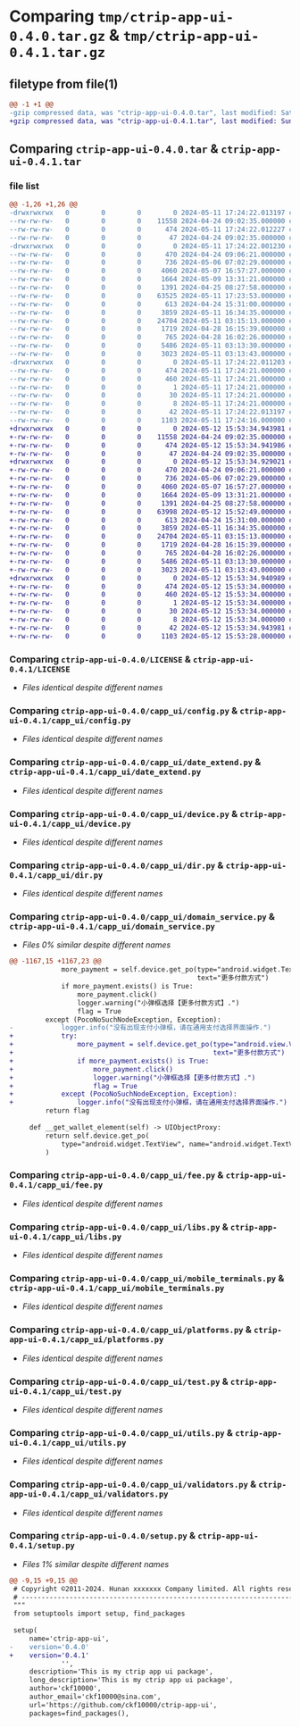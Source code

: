 # Comparing `tmp/ctrip-app-ui-0.4.0.tar.gz` & `tmp/ctrip-app-ui-0.4.1.tar.gz`

## filetype from file(1)

```diff
@@ -1 +1 @@
-gzip compressed data, was "ctrip-app-ui-0.4.0.tar", last modified: Sat May 11 17:24:22 2024, max compression
+gzip compressed data, was "ctrip-app-ui-0.4.1.tar", last modified: Sun May 12 15:53:34 2024, max compression
```

## Comparing `ctrip-app-ui-0.4.0.tar` & `ctrip-app-ui-0.4.1.tar`

### file list

```diff
@@ -1,26 +1,26 @@
-drwxrwxrwx   0        0        0        0 2024-05-11 17:24:22.013197 ctrip-app-ui-0.4.0/
--rw-rw-rw-   0        0        0    11558 2024-04-24 09:02:35.000000 ctrip-app-ui-0.4.0/LICENSE
--rw-rw-rw-   0        0        0      474 2024-05-11 17:24:22.012227 ctrip-app-ui-0.4.0/PKG-INFO
--rw-rw-rw-   0        0        0       47 2024-04-24 09:02:35.000000 ctrip-app-ui-0.4.0/README.md
-drwxrwxrwx   0        0        0        0 2024-05-11 17:24:22.001230 ctrip-app-ui-0.4.0/capp_ui/
--rw-rw-rw-   0        0        0      470 2024-04-24 09:06:21.000000 ctrip-app-ui-0.4.0/capp_ui/__init__.py
--rw-rw-rw-   0        0        0      736 2024-05-06 07:02:29.000000 ctrip-app-ui-0.4.0/capp_ui/config.py
--rw-rw-rw-   0        0        0     4060 2024-05-07 16:57:27.000000 ctrip-app-ui-0.4.0/capp_ui/date_extend.py
--rw-rw-rw-   0        0        0     1664 2024-05-09 13:31:21.000000 ctrip-app-ui-0.4.0/capp_ui/device.py
--rw-rw-rw-   0        0        0     1391 2024-04-25 08:27:58.000000 ctrip-app-ui-0.4.0/capp_ui/dir.py
--rw-rw-rw-   0        0        0    63525 2024-05-11 17:23:53.000000 ctrip-app-ui-0.4.0/capp_ui/domain_service.py
--rw-rw-rw-   0        0        0      613 2024-04-24 15:31:00.000000 ctrip-app-ui-0.4.0/capp_ui/fee.py
--rw-rw-rw-   0        0        0     3859 2024-05-11 16:34:35.000000 ctrip-app-ui-0.4.0/capp_ui/libs.py
--rw-rw-rw-   0        0        0    24704 2024-05-11 03:15:13.000000 ctrip-app-ui-0.4.0/capp_ui/mobile_terminals.py
--rw-rw-rw-   0        0        0     1719 2024-04-28 16:15:39.000000 ctrip-app-ui-0.4.0/capp_ui/platforms.py
--rw-rw-rw-   0        0        0      765 2024-04-28 16:02:26.000000 ctrip-app-ui-0.4.0/capp_ui/test.py
--rw-rw-rw-   0        0        0     5486 2024-05-11 03:13:30.000000 ctrip-app-ui-0.4.0/capp_ui/utils.py
--rw-rw-rw-   0        0        0     3023 2024-05-11 03:13:43.000000 ctrip-app-ui-0.4.0/capp_ui/validators.py
-drwxrwxrwx   0        0        0        0 2024-05-11 17:24:22.011203 ctrip-app-ui-0.4.0/ctrip_app_ui.egg-info/
--rw-rw-rw-   0        0        0      474 2024-05-11 17:24:21.000000 ctrip-app-ui-0.4.0/ctrip_app_ui.egg-info/PKG-INFO
--rw-rw-rw-   0        0        0      460 2024-05-11 17:24:21.000000 ctrip-app-ui-0.4.0/ctrip_app_ui.egg-info/SOURCES.txt
--rw-rw-rw-   0        0        0        1 2024-05-11 17:24:21.000000 ctrip-app-ui-0.4.0/ctrip_app_ui.egg-info/dependency_links.txt
--rw-rw-rw-   0        0        0       30 2024-05-11 17:24:21.000000 ctrip-app-ui-0.4.0/ctrip_app_ui.egg-info/requires.txt
--rw-rw-rw-   0        0        0        8 2024-05-11 17:24:21.000000 ctrip-app-ui-0.4.0/ctrip_app_ui.egg-info/top_level.txt
--rw-rw-rw-   0        0        0       42 2024-05-11 17:24:22.013197 ctrip-app-ui-0.4.0/setup.cfg
--rw-rw-rw-   0        0        0     1103 2024-05-11 17:24:16.000000 ctrip-app-ui-0.4.0/setup.py
+drwxrwxrwx   0        0        0        0 2024-05-12 15:53:34.943981 ctrip-app-ui-0.4.1/
+-rw-rw-rw-   0        0        0    11558 2024-04-24 09:02:35.000000 ctrip-app-ui-0.4.1/LICENSE
+-rw-rw-rw-   0        0        0      474 2024-05-12 15:53:34.941986 ctrip-app-ui-0.4.1/PKG-INFO
+-rw-rw-rw-   0        0        0       47 2024-04-24 09:02:35.000000 ctrip-app-ui-0.4.1/README.md
+drwxrwxrwx   0        0        0        0 2024-05-12 15:53:34.929021 ctrip-app-ui-0.4.1/capp_ui/
+-rw-rw-rw-   0        0        0      470 2024-04-24 09:06:21.000000 ctrip-app-ui-0.4.1/capp_ui/__init__.py
+-rw-rw-rw-   0        0        0      736 2024-05-06 07:02:29.000000 ctrip-app-ui-0.4.1/capp_ui/config.py
+-rw-rw-rw-   0        0        0     4060 2024-05-07 16:57:27.000000 ctrip-app-ui-0.4.1/capp_ui/date_extend.py
+-rw-rw-rw-   0        0        0     1664 2024-05-09 13:31:21.000000 ctrip-app-ui-0.4.1/capp_ui/device.py
+-rw-rw-rw-   0        0        0     1391 2024-04-25 08:27:58.000000 ctrip-app-ui-0.4.1/capp_ui/dir.py
+-rw-rw-rw-   0        0        0    63998 2024-05-12 15:52:49.000000 ctrip-app-ui-0.4.1/capp_ui/domain_service.py
+-rw-rw-rw-   0        0        0      613 2024-04-24 15:31:00.000000 ctrip-app-ui-0.4.1/capp_ui/fee.py
+-rw-rw-rw-   0        0        0     3859 2024-05-11 16:34:35.000000 ctrip-app-ui-0.4.1/capp_ui/libs.py
+-rw-rw-rw-   0        0        0    24704 2024-05-11 03:15:13.000000 ctrip-app-ui-0.4.1/capp_ui/mobile_terminals.py
+-rw-rw-rw-   0        0        0     1719 2024-04-28 16:15:39.000000 ctrip-app-ui-0.4.1/capp_ui/platforms.py
+-rw-rw-rw-   0        0        0      765 2024-04-28 16:02:26.000000 ctrip-app-ui-0.4.1/capp_ui/test.py
+-rw-rw-rw-   0        0        0     5486 2024-05-11 03:13:30.000000 ctrip-app-ui-0.4.1/capp_ui/utils.py
+-rw-rw-rw-   0        0        0     3023 2024-05-11 03:13:43.000000 ctrip-app-ui-0.4.1/capp_ui/validators.py
+drwxrwxrwx   0        0        0        0 2024-05-12 15:53:34.940989 ctrip-app-ui-0.4.1/ctrip_app_ui.egg-info/
+-rw-rw-rw-   0        0        0      474 2024-05-12 15:53:34.000000 ctrip-app-ui-0.4.1/ctrip_app_ui.egg-info/PKG-INFO
+-rw-rw-rw-   0        0        0      460 2024-05-12 15:53:34.000000 ctrip-app-ui-0.4.1/ctrip_app_ui.egg-info/SOURCES.txt
+-rw-rw-rw-   0        0        0        1 2024-05-12 15:53:34.000000 ctrip-app-ui-0.4.1/ctrip_app_ui.egg-info/dependency_links.txt
+-rw-rw-rw-   0        0        0       30 2024-05-12 15:53:34.000000 ctrip-app-ui-0.4.1/ctrip_app_ui.egg-info/requires.txt
+-rw-rw-rw-   0        0        0        8 2024-05-12 15:53:34.000000 ctrip-app-ui-0.4.1/ctrip_app_ui.egg-info/top_level.txt
+-rw-rw-rw-   0        0        0       42 2024-05-12 15:53:34.943981 ctrip-app-ui-0.4.1/setup.cfg
+-rw-rw-rw-   0        0        0     1103 2024-05-12 15:53:28.000000 ctrip-app-ui-0.4.1/setup.py
```

### Comparing `ctrip-app-ui-0.4.0/LICENSE` & `ctrip-app-ui-0.4.1/LICENSE`

 * *Files identical despite different names*

### Comparing `ctrip-app-ui-0.4.0/capp_ui/config.py` & `ctrip-app-ui-0.4.1/capp_ui/config.py`

 * *Files identical despite different names*

### Comparing `ctrip-app-ui-0.4.0/capp_ui/date_extend.py` & `ctrip-app-ui-0.4.1/capp_ui/date_extend.py`

 * *Files identical despite different names*

### Comparing `ctrip-app-ui-0.4.0/capp_ui/device.py` & `ctrip-app-ui-0.4.1/capp_ui/device.py`

 * *Files identical despite different names*

### Comparing `ctrip-app-ui-0.4.0/capp_ui/dir.py` & `ctrip-app-ui-0.4.1/capp_ui/dir.py`

 * *Files identical despite different names*

### Comparing `ctrip-app-ui-0.4.0/capp_ui/domain_service.py` & `ctrip-app-ui-0.4.1/capp_ui/domain_service.py`

 * *Files 0% similar despite different names*

```diff
@@ -1167,15 +1167,23 @@
             more_payment = self.device.get_po(type="android.widget.TextView", name="android.widget.TextView",
                                               text="更多付款方式")
             if more_payment.exists() is True:
                 more_payment.click()
                 logger.warning("小弹框选择【更多付款方式】.")
                 flag = True
         except (PocoNoSuchNodeException, Exception):
-            logger.info("没有出现支付小弹框，请在通用支付选择界面操作.")
+            try:
+                more_payment = self.device.get_po(type="android.view.ViewGroup", name="更多付款方式",
+                                                  text="更多付款方式")
+                if more_payment.exists() is True:
+                    more_payment.click()
+                    logger.warning("小弹框选择【更多付款方式】.")
+                    flag = True
+            except (PocoNoSuchNodeException, Exception):
+                logger.info("没有出现支付小弹框，请在通用支付选择界面操作.")
         return flag
 
     def __get_wallet_element(self) -> UIObjectProxy:
         return self.device.get_po(
             type="android.widget.TextView", name="android.widget.TextView", textMatches=r'^钱包.*'
         )
```

### Comparing `ctrip-app-ui-0.4.0/capp_ui/fee.py` & `ctrip-app-ui-0.4.1/capp_ui/fee.py`

 * *Files identical despite different names*

### Comparing `ctrip-app-ui-0.4.0/capp_ui/libs.py` & `ctrip-app-ui-0.4.1/capp_ui/libs.py`

 * *Files identical despite different names*

### Comparing `ctrip-app-ui-0.4.0/capp_ui/mobile_terminals.py` & `ctrip-app-ui-0.4.1/capp_ui/mobile_terminals.py`

 * *Files identical despite different names*

### Comparing `ctrip-app-ui-0.4.0/capp_ui/platforms.py` & `ctrip-app-ui-0.4.1/capp_ui/platforms.py`

 * *Files identical despite different names*

### Comparing `ctrip-app-ui-0.4.0/capp_ui/test.py` & `ctrip-app-ui-0.4.1/capp_ui/test.py`

 * *Files identical despite different names*

### Comparing `ctrip-app-ui-0.4.0/capp_ui/utils.py` & `ctrip-app-ui-0.4.1/capp_ui/utils.py`

 * *Files identical despite different names*

### Comparing `ctrip-app-ui-0.4.0/capp_ui/validators.py` & `ctrip-app-ui-0.4.1/capp_ui/validators.py`

 * *Files identical despite different names*

### Comparing `ctrip-app-ui-0.4.0/setup.py` & `ctrip-app-ui-0.4.1/setup.py`

 * *Files 1% similar despite different names*

```diff
@@ -9,15 +9,15 @@
 # Copyright ©2011-2024. Hunan xxxxxxx Company limited. All rights reserved.
 # ---------------------------------------------------------------------------------------------------------
 """
 from setuptools import setup, find_packages
 
 setup(
     name='ctrip-app-ui',
-    version='0.4.0'
+    version='0.4.1'
             '',
     description='This is my ctrip app ui package',
     long_description='This is my ctrip app ui package',
     author='ckf10000',
     author_email='ckf10000@sina.com',
     url='https://github.com/ckf10000/ctrip-app-ui',
     packages=find_packages(),
```

